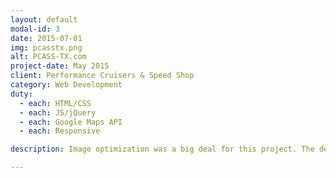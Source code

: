 ```yaml
---
layout: default
modal-id: 3
date: 2015-07-01
img: pcasstx.png
alt: PCASS-TX.com
project-date: May 2015
client: Performance Cruisers & Speed Shop
category: Web Development
duty:
  - each: HTML/CSS
  - each: JS/jQuery
  - each: Google Maps API
  - each: Responsive

description: Image optimization was a big deal for this project. The design called for large, hi-res images throughout the site. Extra time was spent making sure that smaller image files were served to small-width screens. This increased page load time and saved mobile bandwith. 

---
```

